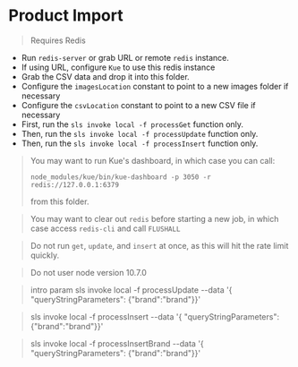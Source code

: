# Product Import

> Requires Redis

- Run `redis-server` or grab URL or remote `redis` instance.
- If using URL, configure `Kue` to use this redis instance
- Grab the CSV data and drop it into this folder.
- Configure the `imagesLocation` constant to point to a new images folder if necessary
- Configure the `csvLocation` constant to point to a new CSV file if necessary
- First, run the `sls invoke local -f processGet` function only.
- Then, run the `sls invoke local -f processUpdate` function only.
- Then, run the `sls invoke local -f processInsert` function only.

> You may want to run Kue's dashboard, in which case you can call:
>
> `node_modules/kue/bin/kue-dashboard -p 3050 -r redis://127.0.0.1:6379`
>
> from this folder.

> You may want to clear out `redis` before starting a new job, in which case access `redis-cli` and call `FLUSHALL`

> Do not run `get`, `update`, and `insert` at once, as this will hit the rate limit quickly.

> Do not user node version 10.7.0

> intro param sls invoke local -f processUpdate --data '{ "queryStringParameters": {"brand":"brand"}}'

> sls invoke local -f processInsert --data '{ "queryStringParameters": {"brand":"brand"}}'

> sls invoke local -f processInsertBrand --data '{ "queryStringParameters": {"brand":"brand"}}'
